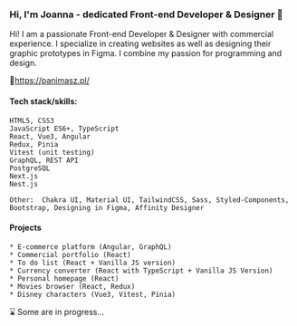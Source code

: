 ### Hi, I'm Joanna - dedicated Front-end Developer & Designer 👋
Hi! I am a passionate Front-end Developer & Designer with commercial experience. I specialize in creating websites as well as designing their graphic prototypes in Figma. I combine my passion for programming and design.

🔗https://panimasz.pl/

#### Tech stack/skills:
```
HTML5, CSS3
JavaScript ES6+, TypeScript
React, Vue3, Angular
Redux, Pinia
Vitest (unit testing)
GraphQL, REST API
PostgreSQL
Next.js
Nest.js
```
```
Other:  Chakra UI, Material UI, TailwindCSS, Sass, Styled-Components, Bootstrap, Designing in Figma, Affinity Designer
```

#### Projects
```
* E-commerce platform (Angular, GraphQL)
* Commercial portfolio (React)
* To do list (React + Vanilla JS version)
* Currency converter (React with TypeScript + Vanilla JS Version)
* Personal homepage (React)
* Movies browser (React, Redux)
* Disney characters (Vue3, Vitest, Pinia)
```
⌛ Some are in progress...

